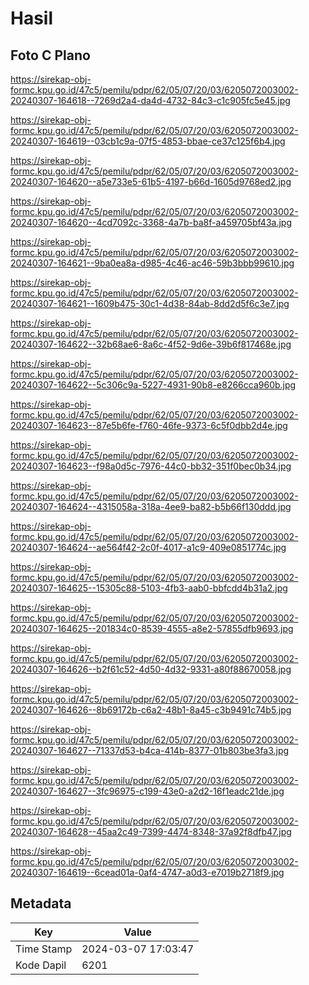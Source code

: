 # Hasil

## Foto C Plano

https://sirekap-obj-formc.kpu.go.id/47c5/pemilu/pdpr/62/05/07/20/03/6205072003002-20240307-164618--7269d2a4-da4d-4732-84c3-c1c905fc5e45.jpg

https://sirekap-obj-formc.kpu.go.id/47c5/pemilu/pdpr/62/05/07/20/03/6205072003002-20240307-164619--03cb1c9a-07f5-4853-bbae-ce37c125f6b4.jpg

https://sirekap-obj-formc.kpu.go.id/47c5/pemilu/pdpr/62/05/07/20/03/6205072003002-20240307-164620--a5e733e5-61b5-4197-b66d-1605d9768ed2.jpg

https://sirekap-obj-formc.kpu.go.id/47c5/pemilu/pdpr/62/05/07/20/03/6205072003002-20240307-164620--4cd7092c-3368-4a7b-ba8f-a459705bf43a.jpg

https://sirekap-obj-formc.kpu.go.id/47c5/pemilu/pdpr/62/05/07/20/03/6205072003002-20240307-164621--9ba0ea8a-d985-4c46-ac46-59b3bbb99610.jpg

https://sirekap-obj-formc.kpu.go.id/47c5/pemilu/pdpr/62/05/07/20/03/6205072003002-20240307-164621--1609b475-30c1-4d38-84ab-8dd2d5f6c3e7.jpg

https://sirekap-obj-formc.kpu.go.id/47c5/pemilu/pdpr/62/05/07/20/03/6205072003002-20240307-164622--32b68ae6-8a6c-4f52-9d6e-39b6f817468e.jpg

https://sirekap-obj-formc.kpu.go.id/47c5/pemilu/pdpr/62/05/07/20/03/6205072003002-20240307-164622--5c306c9a-5227-4931-90b8-e8266cca960b.jpg

https://sirekap-obj-formc.kpu.go.id/47c5/pemilu/pdpr/62/05/07/20/03/6205072003002-20240307-164623--87e5b6fe-f760-46fe-9373-6c5f0dbb2d4e.jpg

https://sirekap-obj-formc.kpu.go.id/47c5/pemilu/pdpr/62/05/07/20/03/6205072003002-20240307-164623--f98a0d5c-7976-44c0-bb32-351f0bec0b34.jpg

https://sirekap-obj-formc.kpu.go.id/47c5/pemilu/pdpr/62/05/07/20/03/6205072003002-20240307-164624--4315058a-318a-4ee9-ba82-b5b66f130ddd.jpg

https://sirekap-obj-formc.kpu.go.id/47c5/pemilu/pdpr/62/05/07/20/03/6205072003002-20240307-164624--ae564f42-2c0f-4017-a1c9-409e0851774c.jpg

https://sirekap-obj-formc.kpu.go.id/47c5/pemilu/pdpr/62/05/07/20/03/6205072003002-20240307-164625--15305c88-5103-4fb3-aab0-bbfcdd4b31a2.jpg

https://sirekap-obj-formc.kpu.go.id/47c5/pemilu/pdpr/62/05/07/20/03/6205072003002-20240307-164625--201834c0-8539-4555-a8e2-57855dfb9693.jpg

https://sirekap-obj-formc.kpu.go.id/47c5/pemilu/pdpr/62/05/07/20/03/6205072003002-20240307-164626--b2f61c52-4d50-4d32-9331-a80f88670058.jpg

https://sirekap-obj-formc.kpu.go.id/47c5/pemilu/pdpr/62/05/07/20/03/6205072003002-20240307-164626--8b69172b-c6a2-48b1-8a45-c3b9491c74b5.jpg

https://sirekap-obj-formc.kpu.go.id/47c5/pemilu/pdpr/62/05/07/20/03/6205072003002-20240307-164627--71337d53-b4ca-414b-8377-01b803be3fa3.jpg

https://sirekap-obj-formc.kpu.go.id/47c5/pemilu/pdpr/62/05/07/20/03/6205072003002-20240307-164627--3fc96975-c199-43e0-a2d2-16f1eadc21de.jpg

https://sirekap-obj-formc.kpu.go.id/47c5/pemilu/pdpr/62/05/07/20/03/6205072003002-20240307-164628--45aa2c49-7399-4474-8348-37a92f8dfb47.jpg

https://sirekap-obj-formc.kpu.go.id/47c5/pemilu/pdpr/62/05/07/20/03/6205072003002-20240307-164619--6cead01a-0af4-4747-a0d3-e7019b2718f9.jpg


## Metadata

| Key        | Value               |
| ---------- | ------------------- |
| Time Stamp | 2024-03-07 17:03:47 |
| Kode Dapil | 6201                |



